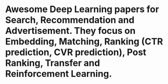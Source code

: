 # Awesome Deep Learning papers for Search, Recommendation and Advertisement. They focus on Embedding, Matching, Ranking (CTR prediction, CVR prediction), Post Ranking, Transfer and Reinforcement Learning.